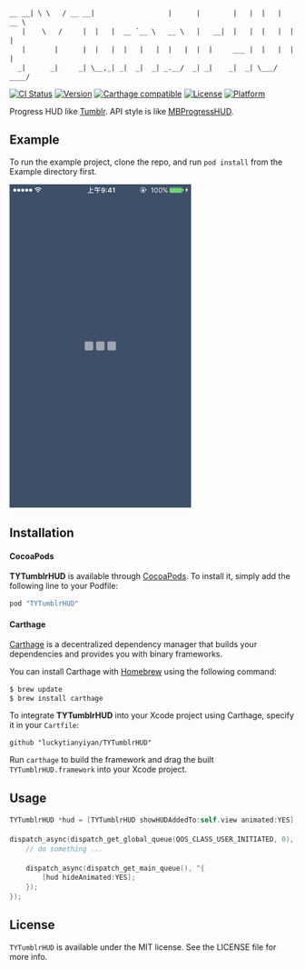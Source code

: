 ```
__ __| \ \   / __ __|                  |      |        |   |  |   |  __ \  
   |    \   /     |  |   |  __ `__ \   __ \   |   __|  |   |  |   |  |   |
   |       |      |  |   |  |   |   |  |   |  |  |     ___ |  |   |  |   |
  _|      _|     _| \__,_| _|  _|  _| _.__/  _| _|    _|  _| \___/  ____/  

```

[![CI Status](https://img.shields.io/travis/luckytianyiyan/TYTumblrHUD.svg?maxAge=2592000)](https://travis-ci.org/luckytianyiyan/TYTumblrHUD)
[![Version](https://img.shields.io/cocoapods/v/TYTumblrHUD.svg?style=flat)](http://cocoapods.org/pods/TYTumblrHUD)
[![Carthage compatible](https://img.shields.io/badge/Carthage-compatible-4BC51D.svg?style=flat)](https://github.com/Carthage/Carthage)
[![License](https://img.shields.io/cocoapods/l/TYTumblrHUD.svg?style=flat)](http://cocoapods.org/pods/TYTumblrHUD)
[![Platform](https://img.shields.io/cocoapods/p/TYTumblrHUD.svg?style=flat)](http://cocoapods.org/pods/TYTumblrHUD)

Progress HUD like [Tumblr](https://www.tumblr.com/). API style is like [MBProgressHUD](https://github.com/jdg/MBProgressHUD).

Example
---

To run the example project, clone the repo, and run `pod install` from the Example directory first.

<img src="README_IMAGES/Example.gif" width="320" />

Installation
---

#### CocoaPods
**TYTumblrHUD** is available through [CocoaPods](http://cocoapods.org). To install
it, simply add the following line to your Podfile:

```ruby
pod "TYTumblrHUD"
```

#### Carthage

[Carthage](https://github.com/Carthage/Carthage) is a decentralized dependency manager that builds your dependencies and provides you with binary frameworks.

You can install Carthage with [Homebrew](http://brew.sh/) using the following command:
````
$ brew update
$ brew install carthage
````
To integrate **TYTumblrHUD** into your Xcode project using Carthage, specify it in your `Cartfile`:
````
github "luckytianyiyan/TYTumblrHUD"
````
Run `carthage` to build the framework and drag the built `TYTumblrHUD.framework` into your Xcode project.

Usage
---
```objective-c
TYTumblrHUD *hud = [TYTumblrHUD showHUDAddedTo:self.view animated:YES];

dispatch_async(dispatch_get_global_queue(QOS_CLASS_USER_INITIATED, 0), ^{
    // do something ...

    dispatch_async(dispatch_get_main_queue(), ^{
        [hud hideAnimated:YES];
    });
});
```

License
---

`TYTumblrHUD` is available under the MIT license. See the LICENSE file for more info.
